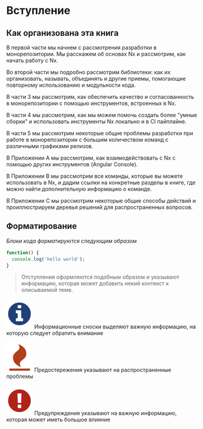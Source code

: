 # Вступление

## Как организована эта книга

В первой части мы начнем с рассмотрения разработки в монорепозитории. Мы расскажем об основах Nx и рассмотрим, как начать работу с Nx.

Во второй части мы подробно рассмотрим библиотеки: как их организовать, называть, объединять и другие приемы, помогающие повторному использованию и модульности кода.

В части 3 мы рассмотрим, как обеспечить качество и согласованность в монорепозитории с помощью инструментов, встроенных в Nx.

В части 4 мы рассмотрим, как мы можем помочь создать более "умные сборки" и использовать инструменты Nx локально и в CI пайплайне.

В части 5 мы рассмотрим некоторые общие проблемы разработки при работе в монорепозитории с большим количеством команд с различными графиками релизов.

В Приложении А мы рассмотрим, как взаимодействовать с Nx с помощью других инструментов (Angular Console).

В Приложении B мы рассмотрим все команды, которые вы можете использовать в Nx, и дадим ссылки на конкретные разделы в книге, где можно найти дополнительную информацию о команде.

В Приложении C мы рассмотрим некоторые общие способы действий и проиллюстрируем деревья решений для распространенных вопросов.

## Форматирование

_Блоки кода форматируются следующим образом_

```javascript
function() {
  console.log('hello world');
}
```

> Отступления оформляются подобным образом и указывают информацию, которая может добавить некий контекст к описываемой теме.

![](.gitbook/assets/note-icon.png) Информационные сноски выделяют важную информацию, на которую следует обратить внимание

![](.gitbook/assets/gotcha-icon.png) Предостережения указывают на распространенные проблемы

![](.gitbook/assets/warning-icon.png) Предупреждения указывают на важную информацию, которая может иметь большое влияние
